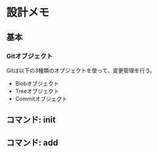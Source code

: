 # 設計メモ

## 基本

### Gitオブジェクト

Gitは以下の3種類のオブジェクトを使って、変更管理を行う。

- Blobオブジェクト
- Treeオブジェクト
- Commitオブジェクト

## コマンド: init

## コマンド: add


